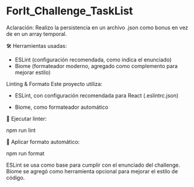 # ForIt_Challenge_TaskList

Aclaración:
Realizo la persistencia en un archivo .json como bonus en vez de en un array temporal.

🛠 Herramientas usadas:
- ESLint (configuración recomendada, como indica el enunciado)
- Biome (formateador moderno, agregado como complemento para mejorar estilo)

Linting & Formato
Este proyecto utiliza:

* ESLint, con configuración recomendada para React (.eslintrc.json)

* Biome, como formateador automático


🧪 Ejecutar linter:

npm run lint

🧼 Aplicar formato automático:

npm run format

ESLint se usa como base para cumplir con el enunciado del challenge. Biome se agregó como herramienta opcional para mejorar el estilo de código.
